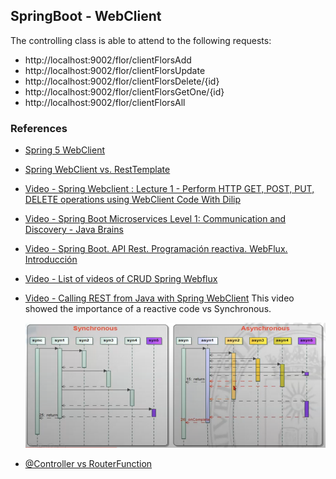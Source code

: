 ## SpringBoot - WebClient



The controlling class is able to attend to the following requests:
- http://localhost:9002/flor/clientFlorsAdd
- http://localhost:9002/flor/clientFlorsUpdate
- http://localhost:9002/flor/clientFlorsDelete/{id}
- http://localhost:9002/flor/clientFlorsGetOne/{id}
- http://localhost:9002/flor/clientFlorsAll

### References 
- [Spring 5 WebClient](https://www.baeldung.com/spring-5-webclient)
- [Spring WebClient vs. RestTemplate](https://www.baeldung.com/spring-webclient-resttemplate)
- [Video - Spring Webclient : Lecture 1 - Perform HTTP GET, POST, PUT, DELETE operations using WebClient
Code With Dilip](https://www.youtube.com/watch?v=BSRW1HtNyCo&t=2153s)
- [Video - Spring Boot Microservices Level 1: Communication and Discovery - Java Brains](https://www.youtube.com/playlist?list=PLqq-6Pq4lTTZSKAFG6aCDVDP86Qx4lNas)
- [Video - Spring Boot. API Rest. Programación reactiva. WebFlux. Introducción](https://www.youtube.com/watch?v=i0lJZeLdAi8&t=910s)
- [Video - List of videos of CRUD Spring Webflux](https://www.youtube.com/playlist?list=PL4bT56Uw3S4yt_qPket_9j6u27PqkTdy3)
- [Video - Calling REST from Java with Spring WebClient](https://www.youtube.com/watch?v=-U_dDUAw_OM)
    This video showed the importance of a reactive code vs Synchronous.

  <img src="S05T01N03DebonVillagrasaMiquel/src/main/resources/images/Asynchronous.png" alt="drawing" height="200"/>

- [@Controller vs RouterFunction](https://stackoverflow.com/questions/47092029/difference-between-controller-and-routerfunction-in-spring-5-webflux)